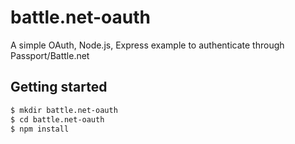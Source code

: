 # battle.net-oauth
A simple OAuth, Node.js, Express example to authenticate through Passport/Battle.net

Getting started
---------------
```bash
$ mkdir battle.net-oauth
$ cd battle.net-oauth
$ npm install
```